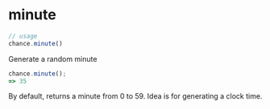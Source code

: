 # minute

```js
// usage
chance.minute()
```

Generate a random minute

```js
chance.minute();
=> 35
```

By default, returns a minute from 0 to 59. Idea is for generating a clock time.
